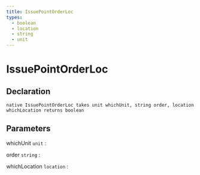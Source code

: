 ```yaml
---
title: IssuePointOrderLoc
types:
  - boolean
  - location
  - string
  - unit
---
```


# IssuePointOrderLoc

## Declaration

```jass
native IssuePointOrderLoc takes unit whichUnit, string order, location whichLocation returns boolean
```

## Parameters
whichUnit `unit`
: 

order `string`
: 

whichLocation `location`
: 
